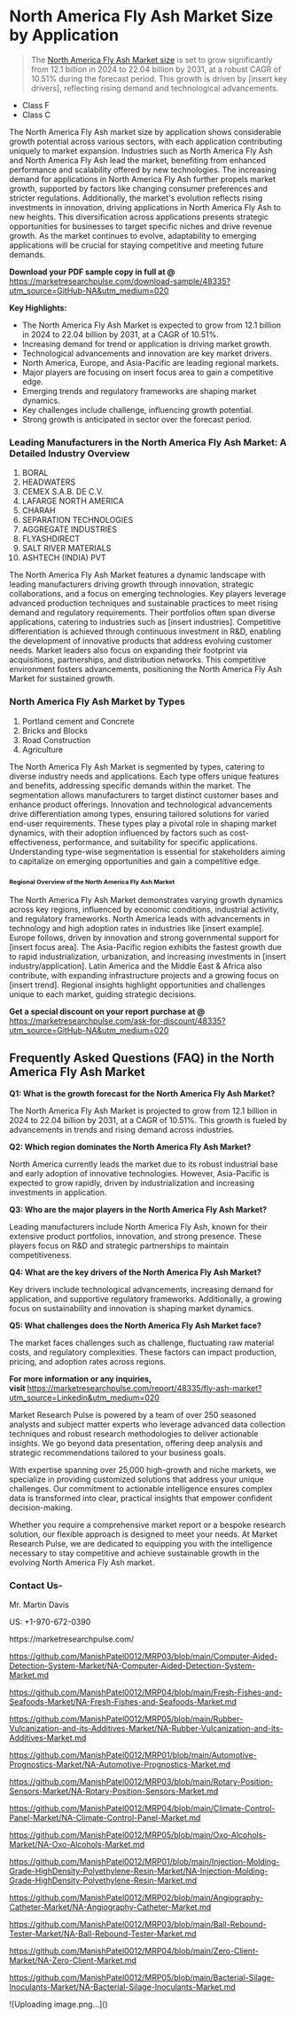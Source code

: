 <h1>North America Fly Ash Market&nbsp;Size by Application</h1><blockquote><p>The <a href="https://marketresearchpulse.com/download-sample/48335?utm_source=GitHub-NA&amp;utm_medium=020">North America Fly Ash Market size</a> is set to grow significantly from 12.1 billion in 2024 to 22.04 billion by 2031, at a robust CAGR of 10.51% during the forecast period. This growth is driven by [insert key drivers], reflecting rising demand and technological advancements.</p></blockquote><ul><li>Class F<li> Class C</li></ul><p>The North America Fly Ash market size by application shows considerable growth potential across various sectors, with each application contributing uniquely to market expansion. Industries such as North America Fly Ash and North America Fly Ash lead the market, benefiting from enhanced performance and scalability offered by new technologies. The increasing demand for applications in North America Fly Ash further propels market growth, supported by factors like changing consumer preferences and stricter regulations. Additionally, the market's evolution reflects rising investments in innovation, driving applications in North America Fly Ash to new heights. This diversification across applications presents strategic opportunities for businesses to target specific niches and drive revenue growth. As the market continues to evolve, adaptability to emerging applications will be crucial for staying competitive and meeting future demands.</p><p><strong>Download your PDF sample copy in full at @ </strong><a href="https://marketresearchpulse.com/download-sample/48335?utm_source=GitHub-NA&amp;utm_medium=020">https://marketresearchpulse.com/download-sample/48335?utm_source=GitHub-NA&amp;utm_medium=020</a></p><p><strong>Key Highlights: </strong></p><ul><li>The North America Fly Ash Market is expected to grow from 12.1 billion in 2024 to 22.04 billion by 2031, at a CAGR of 10.51%.</li><li>Increasing demand for trend or application is driving market growth.</li><li>Technological advancements and innovation are key market drivers.</li><li>North America, Europe, and Asia-Pacific are leading regional markets.</li><li>Major players are focusing on insert focus area to gain a competitive edge.</li><li>Emerging trends and regulatory frameworks are shaping market dynamics.</li><li>Key challenges include challenge, influencing growth potential.</li><li>Strong growth is anticipated in sector over the forecast period.</li></ul><h3>Leading Manufacturers in the North America Fly Ash Market: A Detailed Industry Overview</h3><ol><li>BORAL</li><li>HEADWATERS</li><li>CEMEX S.A.B. DE C.V.</li><li>LAFARGE NORTH AMERICA</li><li>CHARAH</li><li>SEPARATION TECHNOLOGIES</li><li>AGGREGATE INDUSTRIES</li><li>FLYASHDIRECT</li><li>SALT RIVER MATERIALS</li><li>ASHTECH (INDIA) PVT</li></ol><div class="flex max-w-full flex-col flex-grow"><div class="min-h-8 text-message flex w-full flex-col items-end gap-2 whitespace-normal break-words [.text-message+&amp;]:mt-5" dir="auto" data-message-author-role="assistant" data-message-id="fd8432e4-4910-450d-b182-61b7bfb0a01f" data-message-model-slug="gpt-4o"><div class="flex w-full flex-col gap-1 empty:hidden first:pt-[3px]"><div class="markdown prose w-full break-words dark:prose-invert light"><p>The North America Fly Ash Market features a dynamic landscape with leading manufacturers driving growth through innovation, strategic collaborations, and a focus on emerging technologies. Key players leverage advanced production techniques and sustainable practices to meet rising demand and regulatory requirements. Their portfolios often span diverse applications, catering to industries such as [insert industries]. Competitive differentiation is achieved through continuous investment in R&amp;D, enabling the development of innovative products that address evolving customer needs. Market leaders also focus on expanding their footprint via acquisitions, partnerships, and distribution networks. This competitive environment fosters advancements, positioning the North America Fly Ash Market for sustained growth.</p></div></div></div></div><h3>North America Fly Ash Market by Types</h3><ol><li>Portland cement and Concrete<li> Bricks and Blocks<li> Road Construction<li> Agriculture</li></ol><div class="flex max-w-full flex-col flex-grow"><div class="min-h-8 text-message flex w-full flex-col items-end gap-2 whitespace-normal break-words [.text-message+&amp;]:mt-5" dir="auto" data-message-author-role="assistant" data-message-id="084470be-0bb7-4664-bddf-5156b4f41249" data-message-model-slug="gpt-4o-mini"><div class="flex w-full flex-col gap-1 empty:hidden first:pt-[3px]"><div class="markdown prose w-full break-words dark:prose-invert light"><p>The North America Fly Ash Market is segmented by types, catering to diverse industry needs and applications. Each type offers unique features and benefits, addressing specific demands within the market. The segmentation allows manufacturers to target distinct customer bases and enhance product offerings. Innovation and technological advancements drive differentiation among types, ensuring tailored solutions for varied end-user requirements. These types play a pivotal role in shaping market dynamics, with their adoption influenced by factors such as cost-effectiveness, performance, and suitability for specific applications. Understanding type-wise segmentation is essential for stakeholders aiming to capitalize on emerging opportunities and gain a competitive edge.</p></div></div></div></div><h3><span style="font-size: 11px;">Regional Overview of the North America Fly Ash Market</span></h3><div class="flex max-w-full flex-col flex-grow"><div class="min-h-8 text-message flex w-full flex-col items-end gap-2 whitespace-normal break-words [.text-message+&amp;]:mt-5" dir="auto" data-message-author-role="assistant" data-message-id="e9038762-ce64-4e30-91c9-9bd413514231" data-message-model-slug="gpt-4o-mini"><div class="flex w-full flex-col gap-1 empty:hidden first:pt-[3px]"><div class="markdown prose w-full break-words dark:prose-invert light"><p>The North America Fly Ash Market demonstrates varying growth dynamics across key regions, influenced by economic conditions, industrial activity, and regulatory frameworks. North America leads with advancements in technology and high adoption rates in industries like [insert example]. Europe follows, driven by innovation and strong governmental support for [insert focus area]. The Asia-Pacific region exhibits the fastest growth due to rapid industrialization, urbanization, and increasing investments in [insert industry/application]. Latin America and the Middle East &amp; Africa also contribute, with expanding infrastructure projects and a growing focus on [insert trend]. Regional insights highlight opportunities and challenges unique to each market, guiding strategic decisions.</p></div></div></div></div><p><strong>Get a special discount on your report purchase at @ </strong><a href="https://marketresearchpulse.com/ask-for-discount/48335?utm_source=GitHub-NA&amp;utm_medium=020">https://marketresearchpulse.com/ask-for-discount/48335?utm_source=GitHub-NA&amp;utm_medium=020</a></p><h2>Frequently Asked Questions (FAQ) in the North America Fly Ash Market</h2><p><strong>Q1: What is the growth forecast for the North America Fly Ash Market?</strong></p><p>The North America Fly Ash Market is projected to grow from 12.1 billion in 2024 to 22.04 billion by 2031, at a CAGR of 10.51%. This growth is fueled by advancements in trends and rising demand across industries.</p><p><strong>Q2: Which region dominates the North America Fly Ash Market?</strong></p><p>North America currently leads the market due to its robust industrial base and early adoption of innovative technologies. However, Asia-Pacific is expected to grow rapidly, driven by industrialization and increasing investments in application.</p><p><strong>Q3: Who are the major players in the North America Fly Ash Market?</strong></p><p>Leading manufacturers include North America Fly Ash, known for their extensive product portfolios, innovation, and strong presence. These players focus on R&amp;D and strategic partnerships to maintain competitiveness.</p><p><strong>Q4: What are the key drivers of the North America Fly Ash Market?</strong></p><p>Key drivers include technological advancements, increasing demand for application, and supportive regulatory frameworks. Additionally, a growing focus on sustainability and innovation is shaping market dynamics.</p><p><strong>Q5: What challenges does the North America Fly Ash Market face?</strong></p><p>The market faces challenges such as challenge, fluctuating raw material costs, and regulatory complexities. These factors can impact production, pricing, and adoption rates across regions.</p><p><strong>For more information or any inquiries, visit&nbsp;</strong><a href="https://marketresearchpulse.com/report/48335/fly-ash-market?utm_source=Linkedin&utm_medium=020">https://marketresearchpulse.com/report/48335/fly-ash-market?utm_source=Linkedin&utm_medium=020</a></p><p>Market Research Pulse is powered by a team of over 250 seasoned analysts and subject matter experts who leverage advanced data collection techniques and robust research methodologies to deliver actionable insights. We go beyond data presentation, offering deep analysis and strategic recommendations tailored to your business goals.</p><p>With expertise spanning over 25,000 high-growth and niche markets, we specialize in providing customized solutions that address your unique challenges. Our commitment to actionable intelligence ensures complex data is transformed into clear, practical insights that empower confident decision-making.</p><p>Whether you require a comprehensive market report or a bespoke research solution, our flexible approach is designed to meet your needs. At Market Research Pulse, we are dedicated to equipping you with the intelligence necessary to stay competitive and achieve sustainable growth in the evolving North America Fly Ash market.</p><h3><strong>Contact Us-</strong></h3><p>Mr. Martin Davis</p><p>US: +1-970-672-0390</p><p>https://marketresearchpulse.com/</p><p><a href="https://github.com/ManishPatel0012/MRP03/blob/main/Computer-Aided-Detection-System-Market/NA-Computer-Aided-Detection-System-Market.md">https://github.com/ManishPatel0012/MRP03/blob/main/Computer-Aided-Detection-System-Market/NA-Computer-Aided-Detection-System-Market.md</a></p><p><a href="https://github.com/ManishPatel0012/MRP04/blob/main/Fresh-Fishes-and-Seafoods-Market/NA-Fresh-Fishes-and-Seafoods-Market.md">https://github.com/ManishPatel0012/MRP04/blob/main/Fresh-Fishes-and-Seafoods-Market/NA-Fresh-Fishes-and-Seafoods-Market.md</a></p><p><a href="https://github.com/ManishPatel0012/MRP05/blob/main/Rubber-Vulcanization-and-its-Additives-Market/NA-Rubber-Vulcanization-and-its-Additives-Market.md">https://github.com/ManishPatel0012/MRP05/blob/main/Rubber-Vulcanization-and-its-Additives-Market/NA-Rubber-Vulcanization-and-its-Additives-Market.md</a></p><p><a href="https://github.com/ManishPatel0012/MRP01/blob/main/Automotive-Prognostics-Market/NA-Automotive-Prognostics-Market.md">https://github.com/ManishPatel0012/MRP01/blob/main/Automotive-Prognostics-Market/NA-Automotive-Prognostics-Market.md</a></p><p><a href="https://github.com/ManishPatel0012/MRP03/blob/main/Rotary-Position-Sensors-Market/NA-Rotary-Position-Sensors-Market.md">https://github.com/ManishPatel0012/MRP03/blob/main/Rotary-Position-Sensors-Market/NA-Rotary-Position-Sensors-Market.md</a></p><p><a href="https://github.com/ManishPatel0012/MRP04/blob/main/Climate-Control-Panel-Market/NA-Climate-Control-Panel-Market.md">https://github.com/ManishPatel0012/MRP04/blob/main/Climate-Control-Panel-Market/NA-Climate-Control-Panel-Market.md</a></p><p><a href="https://github.com/ManishPatel0012/MRP05/blob/main/Oxo-Alcohols-Market/NA-Oxo-Alcohols-Market.md">https://github.com/ManishPatel0012/MRP05/blob/main/Oxo-Alcohols-Market/NA-Oxo-Alcohols-Market.md</a></p><p><a href="https://github.com/ManishPatel0012/MRP01/blob/main/Injection-Molding-Grade-HighDensity-Polyethylene-Resin-Market/NA-Injection-Molding-Grade-HighDensity-Polyethylene-Resin-Market.md">https://github.com/ManishPatel0012/MRP01/blob/main/Injection-Molding-Grade-HighDensity-Polyethylene-Resin-Market/NA-Injection-Molding-Grade-HighDensity-Polyethylene-Resin-Market.md</a></p><p><a href="https://github.com/ManishPatel0012/MRP02/blob/main/Angiography-Catheter-Market/NA-Angiography-Catheter-Market.md">https://github.com/ManishPatel0012/MRP02/blob/main/Angiography-Catheter-Market/NA-Angiography-Catheter-Market.md</a></p><p><a href="https://github.com/ManishPatel0012/MRP03/blob/main/Ball-Rebound-Tester-Market/NA-Ball-Rebound-Tester-Market.md">https://github.com/ManishPatel0012/MRP03/blob/main/Ball-Rebound-Tester-Market/NA-Ball-Rebound-Tester-Market.md</a></p><p><a href="https://github.com/ManishPatel0012/MRP04/blob/main/Zero-Client-Market/NA-Zero-Client-Market.md">https://github.com/ManishPatel0012/MRP04/blob/main/Zero-Client-Market/NA-Zero-Client-Market.md</a></p><p><a href="https://github.com/ManishPatel0012/MRP05/blob/main/Bacterial-Silage-Inoculants-Market/NA-Bacterial-Silage-Inoculants-Market.md">https://github.com/ManishPatel0012/MRP05/blob/main/Bacterial-Silage-Inoculants-Market/NA-Bacterial-Silage-Inoculants-Market.md</a></p>
![Uploading image.png…]()
